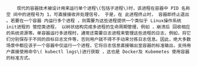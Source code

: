   
        现代的容器技术被设计用来运行单个进程\(包括子进程\)时，该进程在容器中 PID 名称 空 间中的进程号为 1，可直接接收井处理信号， 于是，在 此进程终止时， 容器即终止退出 。若要在一个容器 内运行多个进程 ，则需要为这些进程提供一个类似于 Linux操作系统 init进程的 管控类进程， 以树状结构完成多进程的生命周期管理，例如 ，崩溃后 回收相应的系统资源等。单容器运行多进程时，通常还需要日志进程来管理这些进程的日志，例如，将它们分别保存于不同的目标日志文件等，否则用户就不得不手动来分拣日志信息。因此，绝大多数场景中都应该于一个容器中仅运行一个进程，它将日志信息直接输出至容器的标准输出，支持用户直接使用命令\( kubectl logs\)进行获取 ，这也是 Docker及 Kubemetes 使用容器的标准方式。

